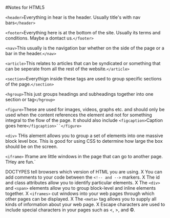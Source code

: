 #Notes for HTML5

`<header>`Everything in hear is the header. Usually title's with nav bars`</header>`

`<footer>`Everything here is at the bottom of the site. Usually its terms and conditions. Maybe a dontact us.`</footer>`

`<nav>`This usually is the navigation bar whether on the side of the page or a bar in the header.`</nav>`

`<article>`This relates to articles that can be syndicated or something that can be seperate from all the rest of the website.`</article>`

`<section>`Everythign inside these tags are used to group specific sections of the page.`</section>`

`<hgroup>`This just groups headings and subheadings together into one section or tag`</hgroup>`

`<figure>`These are used for images, videos, graphs etc. and should only be used when the content references the element and not for something integral to the flow of the page. It should also include `<figcaption>`Caption goes here`</figcaption>``</figure>`

`<div>` THis alement allows you to group a set of elements into one massive block level box. This is good for using CSS to determine how large the box should be on the screen.

`<iframe>` Iframe are little windows in the page that can go to another page. THey are fun.`</iframe>

DOCTYPES tell browsers which version of HTML you
are using.
X You can add comments to your code between the
`<!-- and -->` markers.
X The id and class attributes allow you to identify
particular elements.
X The `<div>` and `<span>` elements allow you to group
block-level and inline elements together.
X `<iframes>` cut windows into your web pages through
which other pages can be displayed.
X The `<meta>` tag allows you to supply all kinds of
information about your web page.
X Escape characters are used to include special
characters in your pages such as <, >, and ©.